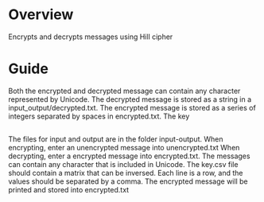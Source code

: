# Overview
Encrypts and decrypts messages using Hill cipher

# Guide
Both the encrypted and decrypted message can contain any character represented by Unicode.
The decrypted message is stored as a string in a input_output/decrypted.txt.
The encrypted message is stored as a series of integers separated by spaces in encrypted.txt.
The key

##
The files for input and output are in the folder input-output.
When encrypting, enter an unencrypted message into unencrypted.txt
When decrypting, enter a encrypted message into encrypted.txt. 
The messages can contain any character that is included in Unicode.
The key.csv file should contain a matrix that can be inversed. 
Each line is a row, and the values should be separated by a comma.
The encrypted message will be printed and stored into encrypted.txt
